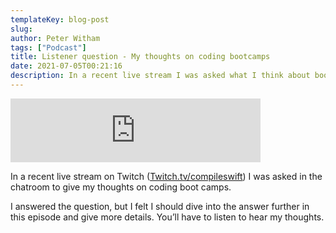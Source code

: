 ```yaml
---
templateKey: blog-post
slug: 
author: Peter Witham
tags: ["Podcast"]
title: Listener question - My thoughts on coding bootcamps
date: 2021-07-05T00:21:16
description: In a recent live stream I was asked what I think about bootcamps, so here it is.
---
```


<iframe src="https://anchor.fm/compileswift/embed/episodes/Listener-question---What-do-I-think-about-coding-boot-camps-e13ugl3" height="102px" width="400px" frameborder="0" scrolling="no"></iframe>

In a recent live stream on Twitch ([Twitch.tv/compileswift](https://twitch.tv/compileswift)) I was asked in the chatroom to give my thoughts on coding boot camps.

I answered the question, but I felt I should dive into the answer further in this episode and give more details. You’ll have to listen to hear my thoughts.